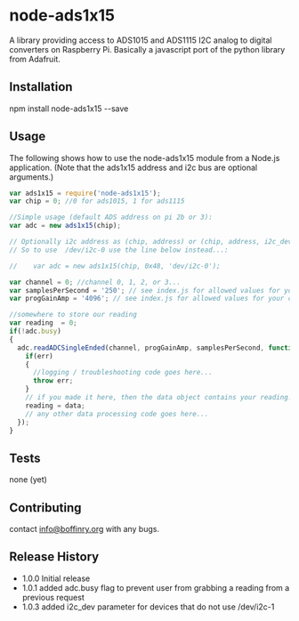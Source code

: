 node-ads1x15
=========

A library providing access to ADS1015 and ADS1115 I2C analog to digital converters on Raspberry Pi. Basically a javascript port of the python library from Adafruit.

## Installation

  npm install node-ads1x15 --save

## Usage
  The following shows how to use the node-ads1x15 module from a Node.js application. (Note that the ads1x15 address and i2c bus are optional arguments.)
  ```javascript
  var ads1x15 = require('node-ads1x15');
  var chip = 0; //0 for ads1015, 1 for ads1115
  
  //Simple usage (default ADS address on pi 2b or 3):
  var adc = new ads1x15(chip);

  // Optionally i2c address as (chip, address) or (chip, address, i2c_dev)
  // So to use  /dev/i2c-0 use the line below instead...:
  
  //    var adc = new ads1x15(chip, 0x48, 'dev/i2c-0');
  
  var channel = 0; //channel 0, 1, 2, or 3...
  var samplesPerSecond = '250'; // see index.js for allowed values for your chip
  var progGainAmp = '4096'; // see index.js for allowed values for your chip
  
  //somewhere to store our reading
  var reading  = 0;
  if(!adc.busy)
  {
    adc.readADCSingleEnded(channel, progGainAmp, samplesPerSecond, function(err, data) {
      if(err)
      {
        //logging / troubleshooting code goes here...
        throw err;
      }
      // if you made it here, then the data object contains your reading!
      reading = data;
      // any other data processing code goes here...
    });
  }
  ````    
## Tests

  none (yet)

## Contributing

  contact info@boffinry.org with any bugs.

## Release History

* 1.0.0 Initial release
* 1.0.1 added adc.busy flag to prevent user from grabbing a reading from a previous request
* 1.0.3 added i2c_dev parameter for devices that do not use /dev/i2c-1
